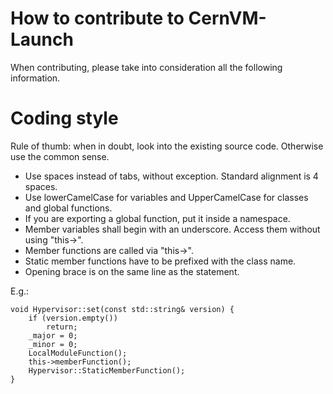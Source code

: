 How to contribute to CernVM-Launch
==================================

When contributing, please take into consideration all the following information.

Coding style
============

Rule of thumb: when in doubt, look into the existing source code. Otherwise use the common sense.

- Use spaces instead of tabs, without exception. Standard alignment is 4 spaces.
- Use lowerCamelCase for variables and UpperCamelCase for classes and global functions.
- If you are exporting a global function, put it inside a namespace.
- Member variables shall begin with an underscore. Access them without using "this->".
- Member functions are called via "this->".
- Static member functions have to be prefixed with the class name.
- Opening brace is on the same line as the statement.

E.g.:

    void Hypervisor::set(const std::string& version) {
        if (version.empty())
            return;
        _major = 0;
        _minor = 0;
        LocalModuleFunction();
        this->memberFunction();
        Hypervisor::StaticMemberFunction();
    }



